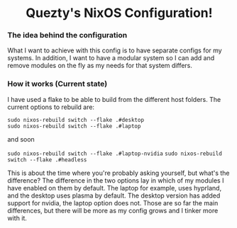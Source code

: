 <h1 align="center">Quezty's NixOS Configuration!</h1>

### The idea behind the configuration

What I want to achieve with this config is to have separate configs for my systems. In addition, I want to have a modular system so I can add and remove modules on the fly as my needs for that system differs.

### How it works (Current state)
I have used a flake to be able to build from the different host folders. The current options to rebuild are: <br>

`sudo nixos-rebuild switch --flake .#desktop` <br>
`sudo nixos-rebuild switch --flake .#laptop`  <br>

and soon <br>

`sudo nixos-rebuild switch --flake .#laptop-nvidia`
`sudo nixos-rebuild switch --flake .#headless`

This is about the time where you're probably asking yourself, but what's the difference? The difference in the two options lay in which of my modules I have enabled on them by default. The laptop for example, uses hyprland, and the desktop uses plasma by default. The desktop version has added support for nvidia, the laptop option does not. Those are so far the main differences, but there will be more as my config grows and I tinker more with it.
